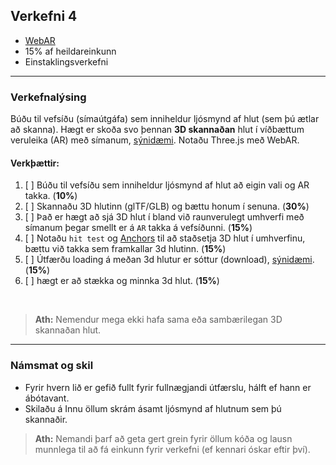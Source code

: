 ## Verkefni 4
- [WebAR](https://github.com/GunnarThorunnarson/FORR3FV05EU/wiki/Framlengdur-veruleiki-(XR))
- 15% af heildareinkunn
- Einstaklingsverkefni

---

### Verkefnalýsing
Búðu til vefsíðu (símaútgáfa) sem inniheldur ljósmynd af hlut (sem þú ætlar að skanna). Hægt er skoða svo þennan **3D skannaðan** hlut í víðbættum veruleika (AR) með símanum, [sýnidæmi](https://player.onirix.com/exp/eBGd9l?scene=e8c30e80036447f9b393789b458b8cd9). Notaðu Three.js með WebAR.

#### Verkþættir:
1. [ ] Búðu til vefsíðu sem inniheldur ljósmynd af hlut að eigin vali og AR takka. (**10%**)
1. [ ] Skannaðu 3D hlutinn (glTF/GLB) og bættu honum í senuna. (**30%**)
1. [ ] Það er hægt að sjá 3D hlut í bland við raunverulegt umhverfi með símanum þegar smellt er á `AR` takka á vefsíðunni. (**15%**)
1. [ ] Notaðu `hit test` og [Anchors](https://developers.google.com/ar/develop/anchors) til að staðsetja 3D hlut í umhverfinu, bættu við takka sem framkallar 3d hlutinn. (**15%**)
1. [ ] Útfærðu loading á meðan 3d hlutur er sóttur (download), [sýnidæmi](https://jsfiddle.net/sojzu8a5/1/). (**15%**)
1. [ ] hægt er að stækka og minnka 3d hlut. (**15%**)
   
<br>

> **Ath:** Nemendur mega ekki hafa sama eða sambærilegan 3D skannaðan hlut. 

---

### Námsmat og skil
- Fyrir hvern lið er gefið fullt fyrir fullnægjandi útfærslu, hálft ef hann er ábótavant.
- Skilaðu á Innu öllum skrám ásamt ljósmynd af hlutnum sem þú skannaðir.


> **Ath:** Nemandi þarf að geta gert grein fyrir öllum kóða og lausn munnlega til að fá einkunn fyrir verkefni (ef kennari óskar eftir því).

<!-- vefslóð sem sýnir 3D hlut. Notaðu Github Pages (notaðu docs möppu sem vefrót) sem hýsir og sýnir 3D hlut (link á raw skrá). -->

<!--
:exclamation: Hýsing á Github <br>
Það þarf að breyta slóð á **glb** ef við viljum láta Github hýsa 3D hlut. Nota þarf _raw_ slóðina á mynd og _master_ í staðinn fyrir _docs_ _https://raw.githubusercontent.com/GunnarThorunnarson/FORR3FV05EU/master/assets/models/Parrot.glb_ sjá [notkun](https://github.com/GunnarThorunnarson/FORR3FV05EU/blob/master/docs/src/World/components/birds/birds.js).
-->
